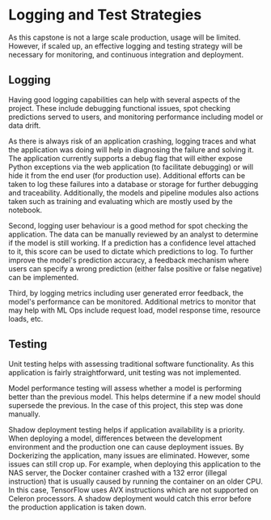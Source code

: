 # Logging and Test Strategies

As this capstone is not a large scale production, usage will be limited. However, if scaled up, an effective logging
and testing strategy will be necessary for monitoring, and continuous integration and deployment.

## Logging

Having good logging capabilities can help with several aspects of the project. These include debugging functional
issues, spot checking predictions served to users, and monitoring performance including model or data drift.

As there is always risk of an application crashing, logging traces and what the application was doing will help in
diagnosing the failure and solving it. The application currently supports a debug flag that will either expose Python
exceptions via the web application (to facilitate debugging) or will hide it from the end user (for production use).
Additional efforts can be taken to log these failures into a database or storage for further debugging and traceability.
Additionally, the models and pipeline modules also actions taken such as training and evaluating which are mostly used
by the notebook.

Second, logging user behaviour is a good method for spot checking the application. The data can be manually reviewed 
by an analyst to determine if the model is still working. If a prediction has a confidence level attached to it, 
this score can be used to dictate which predictions to log. To further improve the model's prediction accuracy, a 
feedback mechanism where users can specify a wrong prediction (either false positive or false negative) can be 
implemented.

Third, by logging metrics including user generated error feedback, the model's performance can be monitored. 
Additional metrics to monitor that may help with ML Ops include request load, model response time, resource loads, 
etc.

## Testing

Unit testing helps with assessing traditional software functionality. As this application is fairly straightforward, 
unit testing was not implemented.

Model performance testing will assess whether a model is performing better than the previous model. This helps 
determine if a new model should supersede the previous. In the case of this project, this step was done manually.

Shadow deployment testing helps if application availability is a priority. When deploying a model, differences 
between the development environment and the production one can cause deployment issues. By Dockerizing the 
application, many issues are eliminated. However, some issues can still crop up. For example, when deploying this 
application to the NAS server, the Docker container crashed with a 132 error (illegal instruction) that is 
usually caused by running the container on an older CPU. In this case, TensorFlow uses AVX instructions which are not 
supported on Celeron processors. A shadow deployment would catch this error before the production application is 
taken down.